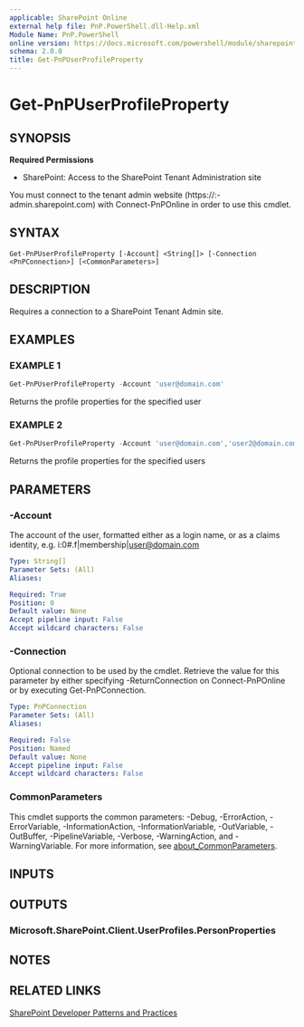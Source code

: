 ```yaml
---
applicable: SharePoint Online
external help file: PnP.PowerShell.dll-Help.xml
Module Name: PnP.PowerShell
online version: https://docs.microsoft.com/powershell/module/sharepoint-pnp/get-pnpuserprofileproperty
schema: 2.0.0
title: Get-PnPUserProfileProperty
---
```


# Get-PnPUserProfileProperty

## SYNOPSIS

**Required Permissions**

* SharePoint: Access to the SharePoint Tenant Administration site

You must connect to the tenant admin website (https://:<tenant>-admin.sharepoint.com) with Connect-PnPOnline in order to use this cmdlet. 

## SYNTAX

```
Get-PnPUserProfileProperty [-Account] <String[]> [-Connection <PnPConnection>] [<CommonParameters>]
```

## DESCRIPTION
Requires a connection to a SharePoint Tenant Admin site.

## EXAMPLES

### EXAMPLE 1
```powershell
Get-PnPUserProfileProperty -Account 'user@domain.com'
```

Returns the profile properties for the specified user

### EXAMPLE 2
```powershell
Get-PnPUserProfileProperty -Account 'user@domain.com','user2@domain.com'
```

Returns the profile properties for the specified users

## PARAMETERS

### -Account
The account of the user, formatted either as a login name, or as a claims identity, e.g. i:0#.f|membership|user@domain.com

```yaml
Type: String[]
Parameter Sets: (All)
Aliases:

Required: True
Position: 0
Default value: None
Accept pipeline input: False
Accept wildcard characters: False
```

### -Connection
Optional connection to be used by the cmdlet. Retrieve the value for this parameter by either specifying -ReturnConnection on Connect-PnPOnline or by executing Get-PnPConnection.

```yaml
Type: PnPConnection
Parameter Sets: (All)
Aliases:

Required: False
Position: Named
Default value: None
Accept pipeline input: False
Accept wildcard characters: False
```

### CommonParameters
This cmdlet supports the common parameters: -Debug, -ErrorAction, -ErrorVariable, -InformationAction, -InformationVariable, -OutVariable, -OutBuffer, -PipelineVariable, -Verbose, -WarningAction, and -WarningVariable. For more information, see [about_CommonParameters](http://go.microsoft.com/fwlink/?LinkID=113216).

## INPUTS

## OUTPUTS

### Microsoft.SharePoint.Client.UserProfiles.PersonProperties

## NOTES

## RELATED LINKS

[SharePoint Developer Patterns and Practices](https://aka.ms/sppnp)